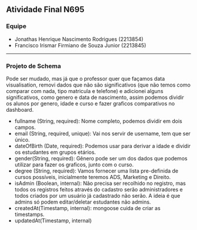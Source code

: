## Atividade Final N695

### Equipe

-   Jonathas Henrique Nascimento Rodrigues (2213854)
-   Francisco Irismar Firmiano de Souza Junior (2213845)

---

### Projeto de Schema

Pode ser mudado, mas já que o professor quer que façamos data visualisation, removi dados que não são significativos (que não temos como comparar com nada, tipo matricula e telefone) e adicionei alguns significativos, como genero e data de nascimento, assim podemos dividir os alunos por genero, idade e curso e fazer graficos comparativos no dashboard.

-   fullname (String, required): Nome completo, podemos dividir em dois campos.
-   email (String, required, unique): Vai nos servir de username, tem que ser único.
-   dateOfBirth (Date, required): Podemos usar para derivar a idade e dividir os estudantes em grupos etários.
-   gender(String, required): Gênero pode ser um dos dados que podemos utilizar para fazer os graficos, junto com o curso.
-   degree (String, required): Vamos fornecer uma lista pre-definida de cursos possíveis, inicialmente teremos ADS, Marketing e Direito.
-   isAdmin (Boolean, internal): Não precisa ser recolhido no registro, mas todos os registros feitos através do cadastro serão administradores e todos criados por um usuário já cadastrado não serão. A ideia é que admins só podem editar/deletar estudantes não admins.
-   createdAt(Timestamp, internal): mongoose cuida de criar as timestamps.
-   updatedAt(Timestamp, internal)
